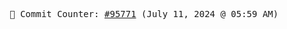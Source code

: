 <p align="center">
    <samp>
        📮 Commit Counter: <a href="https://github.com/Javascript-void0/Javascript-void0/commits/main">#95771</a> (July 11, 2024 @ 05:59 AM)
    </samp>
</p>